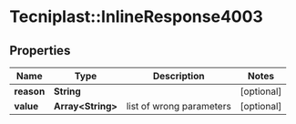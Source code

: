 # Tecniplast::InlineResponse4003

## Properties
Name | Type | Description | Notes
------------ | ------------- | ------------- | -------------
**reason** | **String** |  | [optional] 
**value** | **Array&lt;String&gt;** | list of wrong parameters | [optional] 


